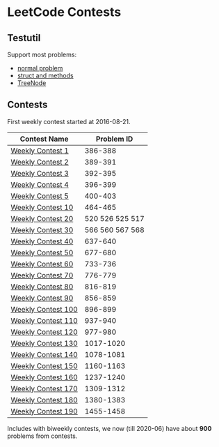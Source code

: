 # LeetCode Contests

## Testutil

Support most problems:

- [normal problem](biweekly/27/c/c_test.go)
- [struct and methods](182/c/c_test.go)
- [TreeNode](190/c/c_test.go)

## Contests

First weekly contest started at 2016-08-21.

|Contest Name|Problem ID|
|---|---|
|[Weekly Contest 1](https://leetcode.com/contest/warm-up-contest)|386-388|
|[Weekly Contest 2](https://leetcode.com/contest/leetcode-weekly-contest-2)|389-391|
|[Weekly Contest 3](https://leetcode.com/contest/leetcode-weekly-contest-3)|392-395|
|[Weekly Contest 4](https://leetcode.com/contest/leetcode-weekly-contest-4)|396-399|
|[Weekly Contest 5](https://leetcode.com/contest/leetcode-weekly-contest-5)|400-403|
|[Weekly Contest 10](https://leetcode.com/contest/leetcode-weekly-contest-10)|464-465|
|[Weekly Contest 20](https://leetcode.com/contest/leetcode-weekly-contest-20)|520 526 525 517|
|[Weekly Contest 30](https://leetcode.com/contest/leetcode-weekly-contest-30)|566 560 567 568|
|[Weekly Contest 40](https://leetcode.com/contest/leetcode-weekly-contest-40)|637-640|
|[Weekly Contest 50](https://leetcode.com/contest/leetcode-weekly-contest-50)|677-680|
|[Weekly Contest 60](https://leetcode.com/contest/weekly-contest-60)|733-736|
|[Weekly Contest 70](https://leetcode.com/contest/weekly-contest-70)|776-779|
|[Weekly Contest 80](https://leetcode.com/contest/weekly-contest-80)|816-819|
|[Weekly Contest 90](https://leetcode.com/contest/weekly-contest-90)|856-859|
|[Weekly Contest 100](https://leetcode.com/contest/weekly-contest-100)|896-899|
|[Weekly Contest 110](https://leetcode.com/contest/weekly-contest-110)|937-940|
|[Weekly Contest 120](https://leetcode.com/contest/weekly-contest-120)|977-980|
|[Weekly Contest 130](https://leetcode.com/contest/weekly-contest-130)|1017-1020|
|[Weekly Contest 140](https://leetcode.com/contest/weekly-contest-140)|1078-1081|
|[Weekly Contest 150](https://leetcode.com/contest/weekly-contest-150)|1160-1163|
|[Weekly Contest 160](https://leetcode.com/contest/weekly-contest-160)|1237-1240|
|[Weekly Contest 170](https://leetcode.com/contest/weekly-contest-170)|1309-1312|
|[Weekly Contest 180](https://leetcode.com/contest/weekly-contest-180)|1380-1383|
|[Weekly Contest 190](https://leetcode.com/contest/weekly-contest-190)|1455-1458|

Includes with biweekly contests, we now (till 2020-06) have about **900** problems from contests.
